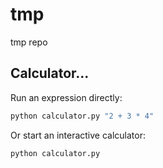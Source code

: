 # tmp
tmp repo

## Calculator...

Run an expression directly:

```bash
python calculator.py "2 + 3 * 4"
```

Or start an interactive calculator:

```bash
python calculator.py
```
